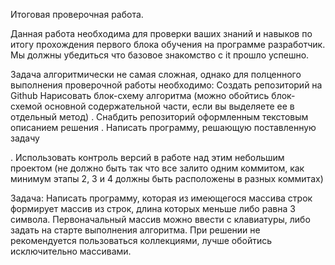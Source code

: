 
Итоговая проверочная работа.

Данная работа необходима для проверки ваших знаний и навыков по итогу прохождения первого блока обучения
на программе разработчик. Мы должны убедиться что базовое знакомство с it прошло успешно.

Задача алгоритмически не самая сложная, однако для полценного выполнения проверочной работы необходимо:
    Создать репозиторий на Github
    Нарисовать блок-схему алгоритма (можно обойтись блок-схемой основной содержательной части, если вы
    выделяете ее в отдельный метод)
    . Снабдить репозиторий оформленным текстовым описанием решения
    . Написать программу, решающую поставленную задачу

. Использовать контроль версий в работе над этим небольшим проектом (не должно быть так что все залито
одним коммитом, как минимум этапы 2, 3 и 4 должны быть расположены в разных коммитах)

Задача: Написать программу, которая из имеющегося массива строк формирует массив из строк, длина которых
меньше либо равна 3 символа. Первоначальный массив можно ввести с клавиатуры, либо задать на старте
выполнения алгоритма. При решении не рекомендуется пользоваться коллекциями, лучше обойтись
исключительно массивами.
